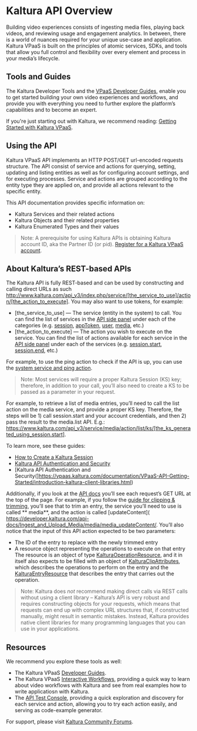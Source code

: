 # Kaltura API Overview  

Building video experiences consists of ingesting media files, playing back videos, and reviewing usage and engagement analytics. In between, there is a world of nuances required for your unique use-case and application. Kaltura VPaaS is built on the principles of atomic services, SDKs, and tools that allow you full control and flexibility over every element and process in your media’s lifecycle.

## Tools and Guides  

The Kaltura Developer Tools and the [VPaaS Developer Guides](https://vpaas.kaltura.com/documentation/01_VPaaS-API-Getting-Started/Getting-Started-VPaaS-API.html), enable you to get started building your own video experiences and workflows, and provide you with everything you need to further explore the platform’s capabilities and to become an expert.

If you're just starting out with Kaltura, we recommend reading: [Getting Started with Kaltura VPaaS](https://vpaas.kaltura.com/documentation/01_VPaaS-API-Getting-Started/Getting-Started-VPaaS-API.html).

## Using the API  

Kaltura VPaaS API implements an HTTP POST/GET url-encoded requests structure. The API consist of service and actions for querying, setting, updating and listing entities as well as for configuring account settings, and for executing processes. Service and actions are grouped according to the entity type they are applied on, and provide all actions relevant to the specific entity.

This API documentation provides specific information on:

* Kaltura Services and their related actions
* Kaltura Objects and their related properties
* Kaltura Enumerated Types and their values

>Note: A prerequisite for using Kaltura APIs is obtaining Kaltura account ID, aka the Partner ID (or pid).
[Register for a Kaltura VPaaS account](https://vpaas.kaltura.com/register.php?utm_source=developertools&utm_campaign=login&utm_medium=website).

## About Kaltura’s REST-based APIs  

The Kaltura API is fully REST-based and can be used by constructing and calling direct URLs as such http://www.kaltura.com/api_v3/index.php/service/[the_service_to_use]/action/[the_action_to_execute].
You may also want to use tokens, for example: 
* [the_service_to_use] — The service (entity in the system) to call. You can find the list of services in the [API side panel](https://developer.kaltura.com) under each of the categories (e.g. [session]( https://developer.kaltura.com/api-docs/Generate_API_Sessions/session), [appToken]( https://developer.kaltura.com/api-docs/Generate_API_Sessions/appToken), [user]( https://developer.kaltura.com/api-docs/Search_Discover_and_Personalize/user), [media]( https://developer.kaltura.com/api-docs/Search_Discover_and_Personalize/media), etc.)
* [the_action_to_execute] — The action you wish to execute on the service. You can find the list of actions available for each service in the [API side panel](https://developer.kaltura.com) under each of the services (e.g. [session.start](https://developer.kaltura.com/api-docs/Generate_API_Sessions/session/session_start), [session.end](https://developer.kaltura.com/api-docs/Generate_API_Sessions/session/session_end), etc.)

For example, to use the ping action to check if the API is up, you can use the [system service and ping action](http://www.kaltura.com/api_v3/index.php/service/system/action/ping).

>Note: Most services will require a proper Kaltura Session (KS) key; therefore, in addition to your call, you’ll also need to create a KS to be passed as a parameter in your request.

For example, to retrieve a list of media entries, you’ll need to call the list action on the media service, and provide a proper KS key. Therefore, the steps will be 1) call session.start and your account credentials, and then 2) pass the result to the media.list API. E.g.: https://www.kaltura.com/api_v3/service/media/action/list/ks/[the_ks_generated_using_session.start].

To learn more, see these guides: 
* [How to Create a Kaltura Session](https://vpaas.kaltura.com/documentation/VPaaS-API-Getting-Started/how-to-create-kaltura-session.html)
* [Kaltura API Authentication and Security](https://vpaas.kaltura.com/documentation/VPaaS-API-Getting-Started/Kaltura_API_Authentication_and_Security.html)
* [Kaltura API Authentication and Security(]https://vpaas.kaltura.com/documentation/VPaaS-API-Getting-Started/introduction-kaltura-client-libraries.html)

Additionally, if you look at the [API docs](https://developer.kaltura.com) you’ll see each request’s GET URL at the top of the page. 
For example, if you follow the [guide for clipping & trimming](https://blog.kaltura.com/server-side-clipping-and-trimming/), you’ll see that to trim an entry, the service you’ll need to use is called ** media**, and the action is called [updateContent]( https://developer.kaltura.com/api-docs/Ingest_and_Upload_Media/media/media_updateContent/. You’ll also notice that the input of this API action expected to be two parameters: 
* The ID of the entry to replace with the newly trimmed entry
* A resource object representing the operations to execute on that entry
The resource is an object of type [KalturaOperationResource]( https://developer.kaltura.com/api-docs/General_Objects/Objects/KalturaOperationResource/), and it in itself also expects to be filled with an object of [KalturaClipAttributes]( https://developer.kaltura.com/api-docs/General_Objects/Objects/KalturaClipAttributes), which describes the operations to perform on the entry and the [KalturaEntryResource]( https://developer.kaltura.com/api-docs/General_Objects/Objects/KalturaEntryResource/) that describes the entry that carries out the operation.

>Note: Kaltura does *not* recommend making direct calls via REST calls without using a client library – Kaltura’s API is very robust and requires constructing objects for your requests, which means that requests can end up with complex URL structures that, if constructed manually, might result in semantic mistakes. Instead, Kaltura provides native client libraries for many programming languages that you can use in your applications.

## Resources  
We recommend you explore these tools as well:
* The Kaltura VPaaS [Developer Guides](https://vpaas.kaltura.com/documentation/01_VPaaS-API-Getting-Started/Getting-Started-VPaaS-API.html).
* The Kaltura VPaaS [Interactive Workflows](https://developer.kaltura.com/workflows), providing a quick way to learn about video workflows with Kaltura and see from real examples how to write applicatiosn with Kaltura.
* The [API Test Console](https://developer.kaltura.com/console), providing a quick exploration and discovery for each service and action, allowing you to try each action easily, and serving as code-example generator.

For support, please visit [Kaltura Community Forums](http://www.kaltura.org/forums).
